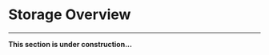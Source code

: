# **Storage Overview**

----

<!-- Reference: https://docs.alliancecan.ca/wiki/Transferring_data -->



**This section is under construction...**
